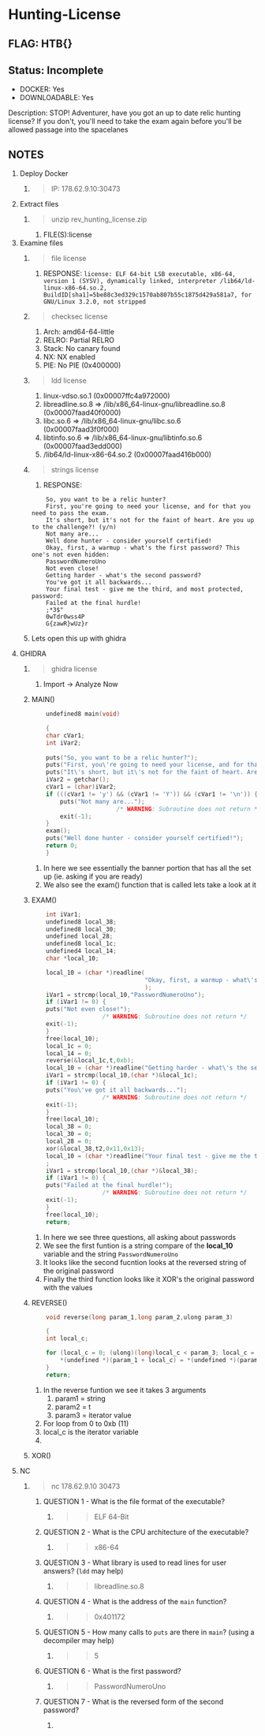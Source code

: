 # Hunting-License

## FLAG: HTB{}

## Status: Incomplete

+ DOCKER: Yes
+ DOWNLOADABLE: Yes

Description: STOP! Adventurer, have you got an up to date relic hunting license? If you don't, you'll need to take the exam again before you'll be allowed passage into the spacelanes

## NOTES

1. Deploy Docker
   1. > IP: 178.62.9.10:30473
2. Extract files
   1. > unzip rev_hunting_license.zip
      1. FILE(S):license
3. Examine files
   1. > file license
      1. RESPONSE: `license: ELF 64-bit LSB executable, x86-64, version 1 (SYSV), dynamically linked, interpreter /lib64/ld-linux-x86-64.so.2, BuildID[sha1]=5be88c3ed329c1570ab807b55c1875d429a581a7, for GNU/Linux 3.2.0, not stripped`
   2. > checksec license
      1. Arch:     amd64-64-little
      2. RELRO:    Partial RELRO
      3. Stack:    No canary found
      4. NX:       NX enabled
      5. PIE:      No PIE (0x400000)
   3. > ldd license
      1. linux-vdso.so.1 (0x00007ffc4a972000)
      2. libreadline.so.8 => /lib/x86_64-linux-gnu/libreadline.so.8 (0x00007faad40f0000)
      3. libc.so.6 => /lib/x86_64-linux-gnu/libc.so.6 (0x00007faad3f0f000)
      4. libtinfo.so.6 => /lib/x86_64-linux-gnu/libtinfo.so.6 (0x00007faad3edd000)
      5. /lib64/ld-linux-x86-64.so.2 (0x00007faad416b000)

   4. > strings license
      1. RESPONSE:

        ```text
            So, you want to be a relic hunter?
            First, you're going to need your license, and for that you need to pass the exam.
            It's short, but it's not for the faint of heart. Are you up to the challenge?! (y/n)
            Not many are...
            Well done hunter - consider yourself certified!
            Okay, first, a warmup - what's the first password? This one's not even hidden: 
            PasswordNumeroUno
            Not even close!
            Getting harder - what's the second password? 
            You've got it all backwards...
            Your final test - give me the third, and most protected, password: 
            Failed at the final hurdle!
            ;*3$"
            0wTdr0wss4P
            G{zawR}wUz}r
        ```

   5. Lets open this up with ghidra
4. GHIDRA
   1. > ghidra license
      1. Import -> Analyze Now
   2. MAIN()

        ```c
            undefined8 main(void)

            {
            char cVar1;
            int iVar2;
            
            puts("So, you want to be a relic hunter?");
            puts("First, you\'re going to need your license, and for that you need to pass the exam.");
            puts("It\'s short, but it\'s not for the faint of heart. Are you up to the challenge?! (y/n)");
            iVar2 = getchar();
            cVar1 = (char)iVar2;
            if (((cVar1 != 'y') && (cVar1 != 'Y')) && (cVar1 != '\n')) {
                puts("Not many are...");
                                /* WARNING: Subroutine does not return */
                exit(-1);
            }
            exam();
            puts("Well done hunter - consider yourself certified!");
            return 0;
            }
        ```

      1. In here we see essentially the banner portion that has all the set up (ie. asking if you are ready)
      2. We also see the exam() function that is called lets take a look at it
   3. EXAM()

        ```c
            int iVar1;
            undefined8 local_38;
            undefined8 local_30;
            undefined local_28;
            undefined8 local_1c;
            undefined4 local_14;
            char *local_10;

            local_10 = (char *)readline(
                                        "Okay, first, a warmup - what\'s the first password? This one\'s not ev en hidden: "
                                        );
            iVar1 = strcmp(local_10,"PasswordNumeroUno");
            if (iVar1 != 0) {
            puts("Not even close!");
                            /* WARNING: Subroutine does not return */
            exit(-1);
            }
            free(local_10);
            local_1c = 0;
            local_14 = 0;
            reverse(&local_1c,t,0xb);
            local_10 = (char *)readline("Getting harder - what\'s the second password? ");
            iVar1 = strcmp(local_10,(char *)&local_1c);
            if (iVar1 != 0) {
            puts("You\'ve got it all backwards...");
                            /* WARNING: Subroutine does not return */
            exit(-1);
            }
            free(local_10);
            local_38 = 0;
            local_30 = 0;
            local_28 = 0;
            xor(&local_38,t2,0x11,0x13);
            local_10 = (char *)readline("Your final test - give me the third, and most protected, password: ")
            ;
            iVar1 = strcmp(local_10,(char *)&local_38);
            if (iVar1 != 0) {
            puts("Failed at the final hurdle!");
                            /* WARNING: Subroutine does not return */
            exit(-1);
            }
            free(local_10);
            return;
        ```

        1. In here we see three questions, all asking about passwords
        2. We see the first funtion is a string compare of the **local_10** variable and the string `PasswordNumeroUno`
        3. It looks like the second fucntion looks at the reversed string of the original password
        4. Finally the third function looks like it XOR's the original password with the values
   4. REVERSE()

        ```c
            void reverse(long param_1,long param_2,ulong param_3)

            {
            int local_c;

            for (local_c = 0; (ulong)(long)local_c < param_3; local_c = local_c + 1) {
                *(undefined *)(param_1 + local_c) = *(undefined *)(param_2 + (param_3 - (long)local_c) + -1);
            }
            return;
        ```

      1. In the reverse funtion we see it takes 3 arguments
         1. param1 = string
         2. param2 = t
         3. param3 = iterator value
      2. For loop from 0 to 0xb (11)
      3. local_c is the iterator variable
      4. 

   5. XOR()
5. NC
   1. > nc 178.62.9.10 30473
      1. QUESTION 1 - What is the file format of the executable?
         1. >> ELF 64-Bit
      2. QUESTION 2 - What is the CPU architecture of the executable?
         1. >> x86-64
      3. QUESTION 3 - What library is used to read lines for user answers? (`ldd` may help)
         1. >> libreadline.so.8
      4. QUESTION 4 - What is the address of the `main` function?
         1. >> 0x401172
      5. QUESTION 5 - How many calls to `puts` are there in `main`? (using a decompiler may help)
         1. >> 5
      6. QUESTION 6 - What is the first password?
         1. >> PasswordNumeroUno
      7. QUESTION 7 - What is the reversed form of the second password?
         1. >> 
